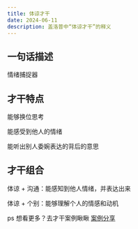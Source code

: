 ```yaml
---
title: 体谅才干
date: 2024-06-11
description: 盖洛普中“体谅才干”的释义
---
```


## 一句话描述

情绪捕捉器

## 才干特点

能够换位思考

能感受到他人的情绪

能听出别人委婉表达的背后的意思

## 才干组合

体谅 + 沟通：能感知到他人情绪，并表达出来

体谅 + 个别：能够理解个人的情感和动机

ps 想看更多？去才干案例瞅瞅 [案例分享](https://gallupblog.com/case)